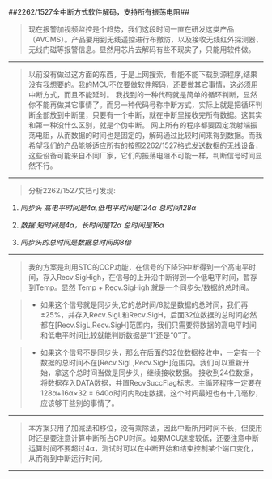 ##2262/1527全中断方式软件解码，支持所有振荡电阻##

> 现在报警加视频监控是个趋势，我们这段时间一直在研发这类产品（AVCMS）。产品要用到无线遥控进行布撤防，以及接收无线红外探测器、无线门磁等报警信息。显然用芯片去解码有些不现实了，只能用软件做。

---

> 以前没有做过这方面的东西，于是上网搜索，看能不能下载到源程序,结果没有我想要的。我的MCU不仅要做软件解码，还要做其它事情，这必须用中断方式，而且不能延时。
  我找到的一种代码就是简单的循环判断，显然你不能再做其它事情了。而另一种代码号称中断方式，实际上就是把循环判断全部放到中断里，只要有一个中断，就在中断里接收完所有数据。这其实和第一种没什么区别，就是个伪中断。
  网上所有的程序都要固定发射端振荡电阻，从而数据的时间也是固定的，解码通过比较时间来得到数据。而我希望我们的产品能够适应所有的按照2262/1527格式发送数据的无线设备，这些设备可能来自不同厂家，它们的振荡电阻不可能一样，判断信号时间显然不行。

---

 > 分析2262/1527文档可发现:

 1. *同步头  高电平时间是4α,低电平时间是124α  总时间128α*

 2. *数据    短时间是4α，长时间是12α  总时间是16α*

 3. *同步头的总时间是数据总时间的8倍*

---

> 我的方案是利用STC的CCP功能，在信号的下降沿中断得到一个高电平时间，存入Recv.SigHigh，在信号的上升沿中断得到一个低电平时间，暂存到Temp。显然 Temp + Recv.SigHigh 就是一个同步头/数据的总时间。

>   + 如果这个信号就是同步头,它的总时间/8就是数据的总时间，我们再±25%，并存入Recv.SigL和Recv.SigH，后面32位数据的总时间必然都在[Recv.SigL,Recv.SigH]范围内，我们只需要将数据的高电平时间和低电平时间比较就能判断数据是“1”还是“0”了。

>   + 如果这个信号不是同步头，那么在后面的32位数据接收中，一定有一个数据的总时间不在[Recv.SigL,Recv.SigH]范围内。我们可以重新开始，拿这个总时间当做是同步头，继续接收数据。
   接收到24位数据，将数据存入DATA数据，并置RecvSuccFlag标志。主循环程序一定要在128α+16α×32 = 640α时间内取走数据，这个时间最短也有十几毫秒，应该够干些别的事情了。
   
---  

>   本方案只用了加减法和移位，没有乘除法，因此中断所用时间不长，但使用时还是要注意计算中断所占CPU时间。如果MCU速度较低，还要注意中断运算时间不要超过4α，测试时可以在中断开始和结束控制某个端口变化，从而得到中断运行时间。

---
